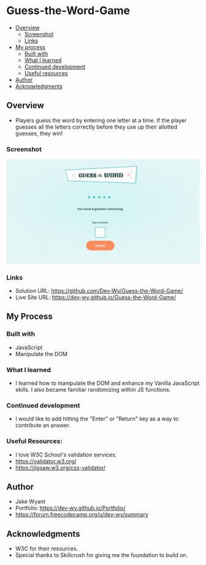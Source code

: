 # Guess-the-Word-Game

- [Overview](#overview)
  - [Screenshot](#screenshot)
  - [Links](#links)
- [My process](#my-process)
  - [Built with](#built-with)
  - [What I learned](#what-i-learned)
  - [Continued development](#continued-development)
  - [Useful resources](#useful-resources)
- [Author](#author)
- [Acknowledgments](#acknowledgments)

## Overview
- Players guess the word by entering one letter at a time. If the player guesses all the letters correctly before they use up their allotted guesses, they win!

### Screenshot
![](img/screenshot.png)

### Links
- Solution URL:
 https://github.com/Dev-Wy/Guess-the-Word-Game/
- Live Site URL:
 https://dev-wy.github.io/Guess-the-Word-Game/

## My Process
### Built with
- JavaScript
- Manipulate the DOM

### What I learned
- I learned how to manipulate the DOM and enhance my Vanilla JavaScript skills. I also became familiar randomizing within JS functions.

### Continued development
- I would like to add hitting the "Enter" or "Return" key as a way to contribute an answer. 

### Useful Resources: 
- I love W3C School's validation services. 
- https://validator.w3.org/   
- https://jigsaw.w3.org/css-validator/

## Author
- Jake Wyant
- Portfolio: https://dev-wy.github.io/Portfolio/
- https://forum.freecodecamp.org/u/dev-wy/summary

## Acknowledgments
- W3C for their resources. 
- Special thanks to Skillcrush for giving me the foundation to build on.
